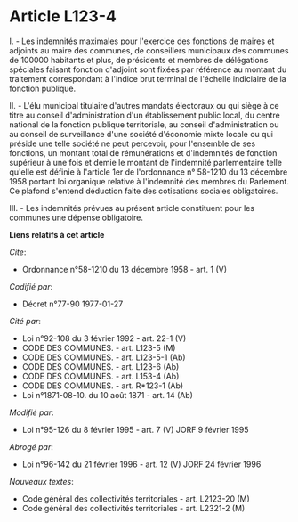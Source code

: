 # Article L123-4

I. - Les indemnités maximales pour l'exercice des fonctions de maires et adjoints au maire des communes, de conseillers
municipaux des communes de 100000 habitants et plus, de présidents et membres de délégations spéciales faisant fonction
d'adjoint sont fixées par référence au montant du traitement correspondant à l'indice brut terminal de l'échelle indiciaire
de la fonction publique.

II. - L'élu municipal titulaire d'autres mandats électoraux ou qui siège à ce titre au conseil d'administration d'un
établissement public local, du centre national de la fonction publique territoriale, au conseil d'administration ou au
conseil de surveillance d'une société d'économie mixte locale ou qui préside une telle société ne peut percevoir, pour
l'ensemble de ses fonctions, un montant total de rémunérations et d'indemnités de fonction supérieur à une fois et demie le
montant de l'indemnité parlementaire telle qu'elle est définie à l'article 1er de l'ordonnance n° 58-1210 du 13 décembre 1958
portant loi organique relative à l'indemnité des membres du Parlement. Ce plafond s'entend déduction faite des cotisations
sociales obligatoires.

III. - Les indemnités prévues au présent article constituent pour les communes une dépense obligatoire.

**Liens relatifs à cet article**

_Cite_:

  - Ordonnance n°58-1210 du 13 décembre 1958 - art. 1 (V)

_Codifié par_:

  - Décret n°77-90 1977-01-27

_Cité par_:

  - Loi n°92-108 du 3 février 1992 - art. 22-1 (V)
  - CODE DES COMMUNES. - art. L123-5 (M)
  - CODE DES COMMUNES. - art. L123-5-1 (Ab)
  - CODE DES COMMUNES. - art. L123-6 (Ab)
  - CODE DES COMMUNES. - art. L153-4 (Ab)
  - CODE DES COMMUNES. - art. R*123-1 (Ab)
  - Loi n°1871-08-10. du 10 août 1871 - art. 14 (Ab)

_Modifié par_:

  - Loi n°95-126 du 8 février 1995 - art. 7 (V) JORF 9 février 1995

_Abrogé par_:

  - Loi n°96-142 du 21 février 1996 - art. 12 (V) JORF 24 février 1996

_Nouveaux textes_:

  - Code général des collectivités territoriales - art. L2123-20 (M)
  - Code général des collectivités territoriales - art. L2321-2 (M)
